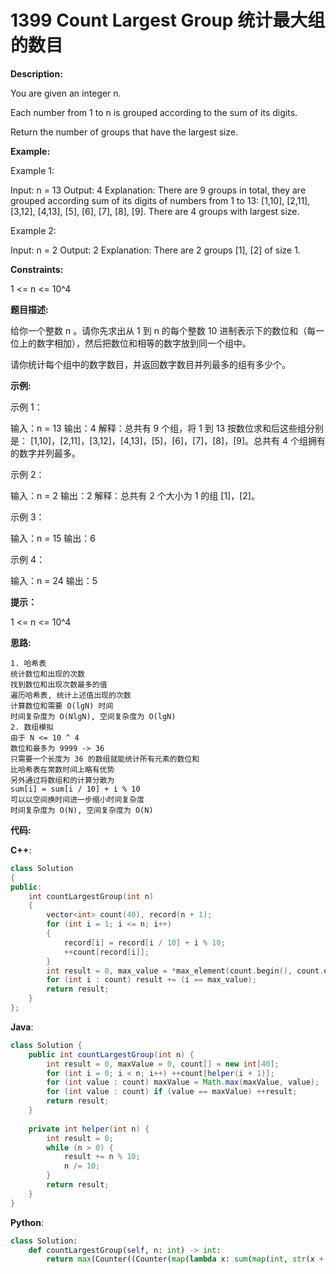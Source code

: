 # 1399 Count Largest Group 统计最大组的数目

__Description:__

You are given an integer n.

Each number from 1 to n is grouped according to the sum of its digits.

Return the number of groups that have the largest size.

__Example:__

Example 1:

Input: n = 13
Output: 4
Explanation: There are 9 groups in total, they are grouped according sum of its digits of numbers from 1 to 13:
[1,10], [2,11], [3,12], [4,13], [5], [6], [7], [8], [9].
There are 4 groups with largest size.

Example 2:

Input: n = 2
Output: 2
Explanation: There are 2 groups [1], [2] of size 1.

__Constraints:__

1 <= n <= 10^4

__题目描述:__

给你一个整数 n 。请你先求出从 1 到 n 的每个整数 10 进制表示下的数位和（每一位上的数字相加），然后把数位和相等的数字放到同一个组中。

请你统计每个组中的数字数目，并返回数字数目并列最多的组有多少个。

__示例:__

示例 1：

输入：n = 13
输出：4
解释：总共有 9 个组，将 1 到 13 按数位求和后这些组分别是：
[1,10]，[2,11]，[3,12]，[4,13]，[5]，[6]，[7]，[8]，[9]。总共有 4 个组拥有的数字并列最多。

示例 2：

输入：n = 2
输出：2
解释：总共有 2 个大小为 1 的组 [1]，[2]。

示例 3：

输入：n = 15
输出：6

示例 4：

输入：n = 24
输出：5

__提示：__

1 <= n <= 10^4

__思路:__

```text
1. 哈希表
统计数位和出现的次数
找到数位和出现次数最多的值
遍历哈希表, 统计上述值出现的次数
计算数位和需要 O(lgN) 时间
时间复杂度为 O(NlgN), 空间复杂度为 O(lgN)
2. 数组模拟
由于 N <= 10 ^ 4
数位和最多为 9999 -> 36
只需要一个长度为 36 的数组就能统计所有元素的数位和
比哈希表在常数时间上略有优势
另外通过将数组和的计算分散为 
sum[i] = sum[i / 10] + i % 10
可以以空间换时间进一步缩小时间复杂度
时间复杂度为 O(N), 空间复杂度为 O(N)
```

__代码:__

__C++__:

```C++
class Solution 
{
public:
    int countLargestGroup(int n) 
    {
        vector<int> count(40), record(n + 1);
        for (int i = 1; i <= n; i++)
        {
            record[i] = record[i / 10] + i % 10;
            ++count[record[i]];
        }
        int result = 0, max_value = *max_element(count.begin(), count.end());
        for (int i : count) result += (i == max_value);
        return result;
    }
};
```

__Java__:

```Java
class Solution {
    public int countLargestGroup(int n) {
        int result = 0, maxValue = 0, count[] = new int[40];
        for (int i = 0; i < n; i++) ++count[helper(i + 1)];
        for (int value : count) maxValue = Math.max(maxValue, value);
        for (int value : count) if (value == maxValue) ++result;
        return result;
    }
    
    private int helper(int n) {
        int result = 0;
        while (n > 0) {
            result += n % 10;
            n /= 10;
        }
        return result;
    }
}
```

__Python__:

```Python
class Solution:
    def countLargestGroup(self, n: int) -> int:
        return max(Counter((Counter(map(lambda x: sum(map(int, str(x + 1))), range(n))).values())).items())[1]
```

